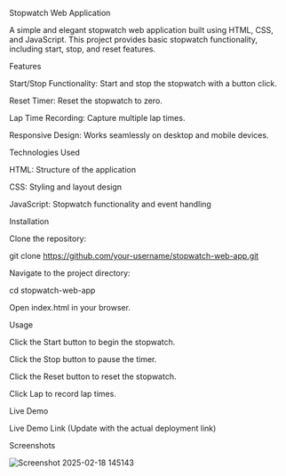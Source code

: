Stopwatch Web Application

A simple and elegant stopwatch web application built using HTML, CSS, and JavaScript. This project provides basic stopwatch functionality, including start, stop, and reset features.

Features

Start/Stop Functionality: Start and stop the stopwatch with a button click.

Reset Timer: Reset the stopwatch to zero.

Lap Time Recording: Capture multiple lap times.

Responsive Design: Works seamlessly on desktop and mobile devices.

Technologies Used

HTML: Structure of the application

CSS: Styling and layout design

JavaScript: Stopwatch functionality and event handling

Installation

Clone the repository:

git clone https://github.com/your-username/stopwatch-web-app.git

Navigate to the project directory:

cd stopwatch-web-app

Open index.html in your browser.

Usage

Click the Start button to begin the stopwatch.

Click the Stop button to pause the timer.

Click the Reset button to reset the stopwatch.

Click Lap to record lap times.

Live Demo

Live Demo Link (Update with the actual deployment link)

Screenshots

![Screenshot 2025-02-18 145143](https://github.com/user-attachments/assets/3643297c-e755-4cde-b64f-b1cc448a1963)
